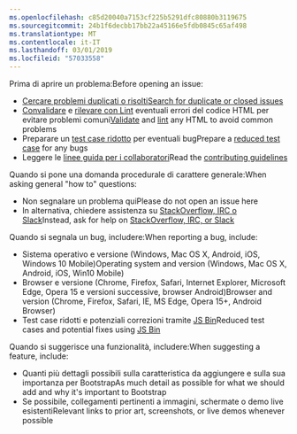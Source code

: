 ```yaml
---
ms.openlocfilehash: c85d20040a7153cf225b5291dfc80880b3119675
ms.sourcegitcommit: 24b1f6decbb17bb22a45166e5fdb0845c65af498
ms.translationtype: MT
ms.contentlocale: it-IT
ms.lasthandoff: 03/01/2019
ms.locfileid: "57033558"
---
```

<span data-ttu-id="094ee-101">Prima di aprire un problema:</span><span class="sxs-lookup"><span data-stu-id="094ee-101">Before opening an issue:</span></span>

- [<span data-ttu-id="094ee-102">Cercare problemi duplicati o risolti</span><span class="sxs-lookup"><span data-stu-id="094ee-102">Search for duplicate or closed issues</span></span>](https://github.com/twbs/bootstrap/issues?utf8=%E2%9C%93&q=is%3Aissue)
- <span data-ttu-id="094ee-103">[Convalidare](http://validator.w3.org/nu/) e [rilevare con Lint](https://github.com/twbs/bootlint#in-the-browser) eventuali errori del codice HTML per evitare problemi comuni</span><span class="sxs-lookup"><span data-stu-id="094ee-103">[Validate](http://validator.w3.org/nu/) and [lint](https://github.com/twbs/bootlint#in-the-browser) any HTML to avoid common problems</span></span>
- <span data-ttu-id="094ee-104">Preparare un [test case ridotto](https://css-tricks.com/reduced-test-cases/) per eventuali bug</span><span class="sxs-lookup"><span data-stu-id="094ee-104">Prepare a [reduced test case](https://css-tricks.com/reduced-test-cases/) for any bugs</span></span>
- <span data-ttu-id="094ee-105">Leggere le [linee guida per i collaboratori](https://github.com/twbs/bootstrap/blob/master/CONTRIBUTING.md)</span><span class="sxs-lookup"><span data-stu-id="094ee-105">Read the [contributing guidelines](https://github.com/twbs/bootstrap/blob/master/CONTRIBUTING.md)</span></span>

<span data-ttu-id="094ee-106">Quando si pone una domanda procedurale di carattere generale:</span><span class="sxs-lookup"><span data-stu-id="094ee-106">When asking general "how to" questions:</span></span>

- <span data-ttu-id="094ee-107">Non segnalare un problema qui</span><span class="sxs-lookup"><span data-stu-id="094ee-107">Please do not open an issue here</span></span>
- <span data-ttu-id="094ee-108">In alternativa, chiedere assistenza su [StackOverflow, IRC o Slack](https://github.com/twbs/bootstrap/blob/master/README.md#community)</span><span class="sxs-lookup"><span data-stu-id="094ee-108">Instead, ask for help on [StackOverflow, IRC, or Slack](https://github.com/twbs/bootstrap/blob/master/README.md#community)</span></span>

<span data-ttu-id="094ee-109">Quando si segnala un bug, includere:</span><span class="sxs-lookup"><span data-stu-id="094ee-109">When reporting a bug, include:</span></span>

- <span data-ttu-id="094ee-110">Sistema operativo e versione (Windows, Mac OS X, Android, iOS, Windows 10 Mobile)</span><span class="sxs-lookup"><span data-stu-id="094ee-110">Operating system and version (Windows, Mac OS X, Android, iOS, Win10 Mobile)</span></span>
- <span data-ttu-id="094ee-111">Browser e versione (Chrome, Firefox, Safari, Internet Explorer, Microsoft Edge, Opera 15 e versioni successive, browser Android)</span><span class="sxs-lookup"><span data-stu-id="094ee-111">Browser and version (Chrome, Firefox, Safari, IE, MS Edge, Opera 15+, Android Browser)</span></span>
- <span data-ttu-id="094ee-112">Test case ridotti e potenziali correzioni tramite [JS Bin](https://jsbin.com)</span><span class="sxs-lookup"><span data-stu-id="094ee-112">Reduced test cases and potential fixes using [JS Bin](https://jsbin.com)</span></span>

<span data-ttu-id="094ee-113">Quando si suggerisce una funzionalità, includere:</span><span class="sxs-lookup"><span data-stu-id="094ee-113">When suggesting a feature, include:</span></span>

- <span data-ttu-id="094ee-114">Quanti più dettagli possibili sulla caratteristica da aggiungere e sulla sua importanza per Bootstrap</span><span class="sxs-lookup"><span data-stu-id="094ee-114">As much detail as possible for what we should add and why it's important to Bootstrap</span></span>
- <span data-ttu-id="094ee-115">Se possibile, collegamenti pertinenti a immagini, schermate o demo live esistenti</span><span class="sxs-lookup"><span data-stu-id="094ee-115">Relevant links to prior art, screenshots, or live demos whenever possible</span></span>

